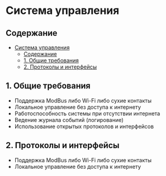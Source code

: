 # Система управления

## Содержание
- [Система управления](#система-управления)
  - [Содержание](#содержание)
  - [1. Общие требования](#1-общие-требования)
  - [2. Протоколы и интерфейсы](#2-протоколы-и-интерфейсы)

## 1. Общие требования
- Поддержка ModBus либо Wi-Fi либо сухие контакты
- Локальное управление без доступа к интернету
- Работоспособность системы при отсутствии интернета
- Ведение журнала событий (логирование)
- Использование открытых протоколов и интерфейсов

## 2. Протоколы и интерфейсы
- Поддержка ModBus либо Wi-Fi либо сухие контакты
- Локальное управление без доступа к интернету
